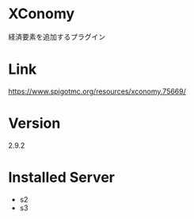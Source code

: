 # XConomy
経済要素を追加するプラグイン

# Link
https://www.spigotmc.org/resources/xconomy.75669/

# Version
2.9.2

# Installed Server
- s2
- s3
